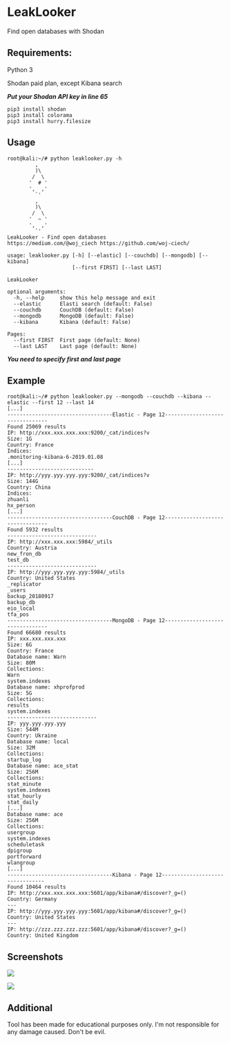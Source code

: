 # LeakLooker
Find open databases with Shodan

## Requirements:
Python 3

Shodan paid plan, except Kibana search

***Put your Shodan API key in line 65***
```
pip3 install shodan
pip3 install colorama
pip3 install hurry.filesize
```

## Usage
```
root@kali:~/# python leaklooker.py -h
         ,
         )\
        /  \
       '  # '
       ',  ,'
         `'
         ,
         )\
        /  \
       '  ~ '
       ',  ,'
         `'
LeakLooker - Find open databases
https://medium.com/@woj_ciech https://github.com/woj-ciech/

usage: leaklooker.py [-h] [--elastic] [--couchdb] [--mongodb] [--kibana]
                     [--first FIRST] [--last LAST]

LeakLooker

optional arguments:
  -h, --help     show this help message and exit
  --elastic      Elasti search (default: False)
  --couchdb      CouchDB (default: False)
  --mongodb      MongoDB (default: False)
  --kibana       Kibana (default: False)

Pages:
  --first FIRST  First page (default: None)
  --last LAST    Last page (default: None)
```

***You need to specify first and last page***

## Example
```
root@kali:~/# python leaklooker.py --mongodb --couchdb --kibana --elastic --first 12 --last 14
[...]
----------------------------------Elastic - Page 12--------------------------------
Found 25069 results
IP: http://xxx.xxx.xxx.xxx:9200/_cat/indices?v
Size: 1G
Country: France
Indices: 
.monitoring-kibana-6-2019.01.08
[...]
----------------------------
IP: http://yyy.yyy.yyy.yyy:9200/_cat/indices?v
Size: 144G
Country: China
Indices: 
zhuanli
hx_person
[...]
----------------------------------CouchDB - Page 12--------------------------------
Found 5932 results
-----------------------------
IP: http://xxx.xxx.xxx:5984/_utils
Country: Austria
new_fron_db
test_db
-----------------------------
IP: http://yyy.yyy.yyy.yyy:5984/_utils
Country: United States
_replicator
_users
backup_20180917
backup_db
eio_local
tfa_pos
----------------------------------MongoDB - Page 12--------------------------------
Found 66680 results
IP: xxx.xxx.xxx.xxx
Size: 6G
Country: France
Database name: Warn
Size: 80M
Collections: 
Warn
system.indexes
Database name: xhprofprod
Size: 5G
Collections: 
results
system.indexes
-----------------------------
IP: yyy.yyy.yyy.yyy
Size: 544M
Country: Ukraine
Database name: local
Size: 32M
Collections: 
startup_log
Database name: ace_stat
Size: 256M
Collections: 
stat_minute
system.indexes
stat_hourly
stat_daily
[...]
Database name: ace
Size: 256M
Collections: 
usergroup
system.indexes
scheduletask
dpigroup
portforward
wlangroup
[...]
----------------------------------Kibana - Page 12--------------------------------
Found 10464 results
IP: http://xxx.xxx.xxx.xxx:5601/app/kibana#/discover?_g=()
Country: Germany
---
IP: http://yyy.yyy.yyy.yyy:5601/app/kibana#/discover?_g=()
Country: United States
---
IP: http://zzz.zzz.zzz.zzz:5601/app/kibana#/discover?_g=()
Country: United Kingdom
```

## Screenshots
![](https://cdn-images-1.medium.com/max/800/1*Fj8DRqY9bpDmftuPK9clUA.png)

![](https://cdn-images-1.medium.com/max/600/1*-s4pZpMIU4ZbdRjuBVxRYg.png)

## Additional
Tool has been made for educational purposes only. I'm not responsible for any damage caused. Don't be evil.
